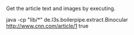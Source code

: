 Get the article text and images by executing.

java -cp "lib/*" de.l3s.boilerpipe.extract.Binocular http://www.cnn.com/article/1 true
